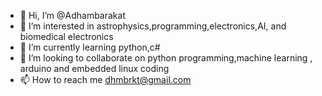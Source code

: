- 👋 Hi, I’m @Adhambarakat
- 👀 I’m interested in astrophysics,programming,electronics,AI, and biomedical electronics
- 🌱 I’m currently learning python,c#
- 💞️ I’m looking to collaborate on python programming,machine learning , arduino and embedded linux coding
- 📫 How to reach me dhmbrkt@gmail.com

<!---
Adhambarakat/Adhambarakat is a ✨ special ✨ repository because its `README.md` (this file) appears on your GitHub profile.
You can click the Preview link to take a look at your changes.
--->
